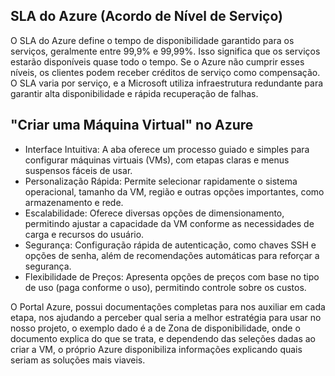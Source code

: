 ## SLA do Azure (Acordo de Nível de Serviço)

O SLA do Azure define o tempo de disponibilidade garantido para os serviços, geralmente entre 99,9% e 99,99%. Isso significa que os serviços estarão disponíveis quase todo o tempo. Se o Azure não cumprir esses níveis, os clientes podem receber créditos de serviço como compensação. O SLA varia por serviço, e a Microsoft utiliza infraestrutura redundante para garantir alta disponibilidade e rápida recuperação de falhas.

## "Criar uma Máquina Virtual" no Azure

- Interface Intuitiva: A aba oferece um processo guiado e simples para configurar máquinas virtuais (VMs), com etapas claras e menus suspensos fáceis de usar.
- Personalização Rápida: Permite selecionar rapidamente o sistema operacional, tamanho da VM, região e outras opções importantes, como armazenamento e rede.
- Escalabilidade: Oferece diversas opções de dimensionamento, permitindo ajustar a capacidade da VM conforme as necessidades de carga e recursos do usuário.
- Segurança: Configuração rápida de autenticação, como chaves SSH e opções de senha, além de recomendações automáticas para reforçar a segurança.
- Flexibilidade de Preços: Apresenta opções de preços com base no tipo de uso (paga conforme o uso), permitindo controle sobre os custos.

O Portal Azure, possui documentações completas para nos auxiliar em cada etapa, nos ajudando a perceber qual seria a melhor estratégia para usar no nosso projeto, o exemplo dado é a de
Zona de disponibilidade, onde o documento explica do que se trata, e dependendo das seleções dadas ao criar a VM, o próprio Azure disponibiliza informações explicando quais seriam as soluções mais viaveis.
